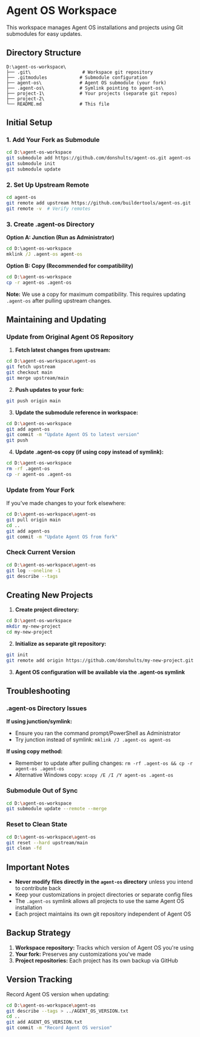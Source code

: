 # Agent OS Workspace

This workspace manages Agent OS installations and projects using Git submodules for easy updates.

## Directory Structure

```
D:\agent-os-workspace\
├── .git\                   # Workspace git repository
├── .gitmodules            # Submodule configuration
├── agent-os\              # Agent OS submodule (your fork)
├── .agent-os\             # Symlink pointing to agent-os\
├── project-1\             # Your projects (separate git repos)
├── project-2\
└── README.md              # This file
```

## Initial Setup

### 1. Add Your Fork as Submodule

```bash
cd D:\agent-os-workspace
git submodule add https://github.com/donshults/agent-os.git agent-os
git submodule init
git submodule update
```

### 2. Set Up Upstream Remote

```bash
cd agent-os
git remote add upstream https://github.com/buildertools/agent-os.git
git remote -v  # Verify remotes
```

### 3. Create .agent-os Directory

**Option A: Junction (Run as Administrator)**
```cmd
cd D:\agent-os-workspace
mklink /J .agent-os agent-os
```

**Option B: Copy (Recommended for compatibility)**
```bash
cd D:\agent-os-workspace
cp -r agent-os .agent-os
```

**Note:** We use a copy for maximum compatibility. This requires updating `.agent-os` after pulling upstream changes.

## Maintaining and Updating

### Update from Original Agent OS Repository

1. **Fetch latest changes from upstream:**
```bash
cd D:\agent-os-workspace\agent-os
git fetch upstream
git checkout main
git merge upstream/main
```

2. **Push updates to your fork:**
```bash
git push origin main
```

3. **Update the submodule reference in workspace:**
```bash
cd D:\agent-os-workspace
git add agent-os
git commit -m "Update Agent OS to latest version"
git push
```

4. **Update .agent-os copy (if using copy instead of symlink):**
```bash
cd D:\agent-os-workspace
rm -rf .agent-os
cp -r agent-os .agent-os
```

### Update from Your Fork

If you've made changes to your fork elsewhere:

```bash
cd D:\agent-os-workspace\agent-os
git pull origin main
cd ..
git add agent-os
git commit -m "Update Agent OS from fork"
```

### Check Current Version

```bash
cd D:\agent-os-workspace\agent-os
git log --oneline -1
git describe --tags
```

## Creating New Projects

1. **Create project directory:**
```bash
cd D:\agent-os-workspace
mkdir my-new-project
cd my-new-project
```

2. **Initialize as separate git repository:**
```bash
git init
git remote add origin https://github.com/donshults/my-new-project.git
```

3. **Agent OS configuration will be available via the .agent-os symlink**

## Troubleshooting

### .agent-os Directory Issues

**If using junction/symlink:**
- Ensure you ran the command prompt/PowerShell as Administrator
- Try junction instead of symlink: `mklink /J .agent-os agent-os`

**If using copy method:**
- Remember to update after pulling changes: `rm -rf .agent-os && cp -r agent-os .agent-os`
- Alternative Windows copy: `xcopy /E /I /Y agent-os .agent-os`

### Submodule Out of Sync

```bash
cd D:\agent-os-workspace
git submodule update --remote --merge
```

### Reset to Clean State

```bash
cd D:\agent-os-workspace\agent-os
git reset --hard upstream/main
git clean -fd
```

## Important Notes

- **Never modify files directly in the `agent-os` directory** unless you intend to contribute back
- Keep your customizations in project directories or separate config files
- The `.agent-os` symlink allows all projects to use the same Agent OS installation
- Each project maintains its own git repository independent of Agent OS

## Backup Strategy

1. **Workspace repository:** Tracks which version of Agent OS you're using
2. **Your fork:** Preserves any customizations you've made
3. **Project repositories:** Each project has its own backup via GitHub

## Version Tracking

Record Agent OS version when updating:

```bash
cd D:\agent-os-workspace\agent-os
git describe --tags > ../AGENT_OS_VERSION.txt
cd ..
git add AGENT_OS_VERSION.txt
git commit -m "Record Agent OS version"
```